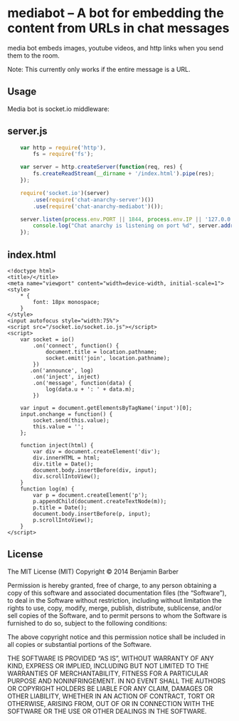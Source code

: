 mediabot – A bot for embedding the content from URLs in chat messages
=====================================================================

media bot embeds images, youtube videos, and http links when you send them to
the room.

Note: This currently only works if the entire message is a URL.

Usage
-----
Media bot is socket.io middleware:

server.js
---------
```js
    var http = require('http'),
        fs = require('fs');

    var server = http.createServer(function(req, res) {
        fs.createReadStream(__dirname + '/index.html').pipe(res);
    });

    require('socket.io')(server)
        .use(require('chat-anarchy-server')())
        .use(require('chat-anarchy-mediabot')());

    server.listen(process.env.PORT || 1844, process.env.IP || '127.0.0.1', function() {
        console.log("Chat anarchy is listening on port %d", server.address().port);
    });
```

index.html
----------
    <!doctype html>
    <title>/</title>
    <meta name="viewport" content="width=device-width, initial-scale=1">
    <style>
        * {
            font: 18px monospace;
        }
    </style>
    <input autofocus style="width:75%">
    <script src="/socket.io/socket.io.js"></script>
    <script>
        var socket = io()
            .on('connect', function() {
                document.title = location.pathname;
                socket.emit('join', location.pathname);
            })
           .on('announce', log)
            .on('inject', inject)
            .on('message', function(data) {
                log(data.u + ': ' + data.m);
            })

        var input = document.getElementsByTagName('input')[0];
        input.onchange = function() {
            socket.send(this.value);
            this.value = '';
        };

        function inject(html) {
            var div = document.createElement('div');
            div.innerHTML = html;
            div.title = Date();
            document.body.insertBefore(div, input);
            div.scrollIntoView();
        }
        function log(m) {
            var p = document.createElement('p');
            p.appendChild(document.createTextNode(m));
            p.title = Date();
            document.body.insertBefore(p, input);
            p.scrollIntoView();
        }
    </script>

License
-------

The MIT License (MIT)
Copyright © 2014 Benjamin Barber

Permission is hereby granted, free of charge, to any person obtaining a copy
of this software and associated documentation files (the “Software”), to deal
in the Software without restriction, including without limitation the rights
to use, copy, modify, merge, publish, distribute, sublicense, and/or sell
copies of the Software, and to permit persons to whom the Software is
furnished to do so, subject to the following conditions:

The above copyright notice and this permission notice shall be included in
all copies or substantial portions of the Software.

THE SOFTWARE IS PROVIDED “AS IS”, WITHOUT WARRANTY OF ANY KIND, EXPRESS OR
IMPLIED, INCLUDING BUT NOT LIMITED TO THE WARRANTIES OF MERCHANTABILITY,
FITNESS FOR A PARTICULAR PURPOSE AND NONINFRINGEMENT. IN NO EVENT SHALL THE
AUTHORS OR COPYRIGHT HOLDERS BE LIABLE FOR ANY CLAIM, DAMAGES OR OTHER
LIABILITY, WHETHER IN AN ACTION OF CONTRACT, TORT OR OTHERWISE, ARISING FROM,
OUT OF OR IN CONNECTION WITH THE SOFTWARE OR THE USE OR OTHER DEALINGS IN
THE SOFTWARE.
